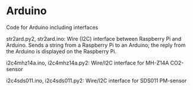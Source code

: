 # Arduino
Code for Arduino including interfaces

str2ard.py2, str2ard.ino: 
Wire (I2C) interface between Raspberry Pi and Arduino. Sends a string from a Raspberry Pi to an Arduino;
the reply from the Arduino is displayed on the Raspberry Pi.

i2c4mhz14a.ino, i2c4mhz14a.py2:
Wire/I2C interface for MH-Z14A CO2-sensor

i2c4sds011.ino, i2c4sds011.py2:
Wire/I2C interface for SDS011 PM-sensor

